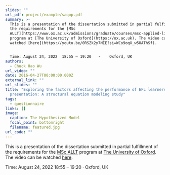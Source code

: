 ```yaml
---
slides: ""
url_pdf: project/example/saqop.pdf
summary: >-
  This is a presentation of the dissertation submitted in partial fulfillment of
  the requirements for the [MSc
  ALLT](https://www.ox.ac.uk/admissions/graduate/courses/msc-applied-linguistics-for-language-teaching)
  program at [The University of Oxford](https://ox.ac.uk). The video can be
  watched [here](https://youtu.be/0RSZk2y7NIE?si=WCo9oqX_w5UAThSf).


  Time: August 24, 2022  18:55 – 19:20   ·    Oxford, UK
authors:
  - Chuck Hao Wu
url_video: ""
date: 2016-04-27T00:00:00.000Z
external_link: ""
url_slides: ""
title: "Exploring the factors affecting the performance of EFL learners’ oral
  presentation: A structural equation modeling study"
tags:
  - questionnaire
links: []
image:
  caption: The Hypothesized Model
  focal_point: bottomright
  filename: featured.jpg
url_code: ""
---
```

This is a presentation of the dissertation submitted in partial fulfillment of the requirements for the [MSc ALLT](https://www.ox.ac.uk/admissions/graduate/courses/msc-applied-linguistics-for-language-teaching) program at [The University of Oxford](https://ox.ac.uk). The video can be watched [here](https://youtu.be/0RSZk2y7NIE?si=WCo9oqX_w5UAThSf).

Time: August 24, 2022  18:55 – 19:20   ·    Oxford, UK